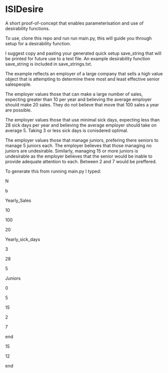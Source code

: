 # ISIDesire
A short proof-of-concept that enables parameterisation and use of desirability functions.

To use, clone this repo and run run main.py, this will guide you through setup for a desirability function.

I suggest copy and pasting your generated quick setup save_string that will be printed for future use to a text file. An example desirability function save_string is included in save_strings.txt.



The example reflects an employer of a large company that sells a high value object that is attempting to determine there most and least effective senior salespeople.

The employer values those that can make a large number of sales, expecting greater than 10 per year and believing the average employer should make 20 sales. They do not believe that move that 100 sales a year are possible.

The employer values those that use minimal sick days, expecting less than 28 sick days per year and believing the average employer should take on average 5. Taking 3 or less sick days is conisdered optimal. 

The employer values those that manage juniors, prefering there seniors to manage 5 juniors each. The employer believes that those managing no juniors are undesirable. Similarly, managing 15 or more juniors is undesirable as the employer believes that the senior would be inable to provide adequate attention to each. Between 2 and 7 would be preffered.

To generate this from running main.py I typed:

N

b

Yearly_Sales

10

100

20

Yearly_sick_days

3

28

5

Juniors

0

5

15

2

7

end

15

12

end

